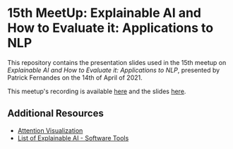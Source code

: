 # 15th MeetUp: Explainable AI and How to Evaluate it: Applications to NLP

This repository contains the presentation slides used in the 15th meetup on _Explainable AI and How to Evaluate it: Applications to NLP_, presented by Patrick Fernandes on the 14th of April of 2021. 


This meetup's recording is available [here](https://www.youtube.com/watch?v=3_kFF5rhVc4) and the slides [here](./ExplainableAIandHowtoEvaluateIt_ApplicationstoNLP.pdf). 

## Additional Resources

- [Attention Visualization](https://github.com/jessevig/bertviz)
- [List of Explainable AI - Software Tools](https://github.com/pbiecek/xai_resources/blob/master/README.md#tools )
